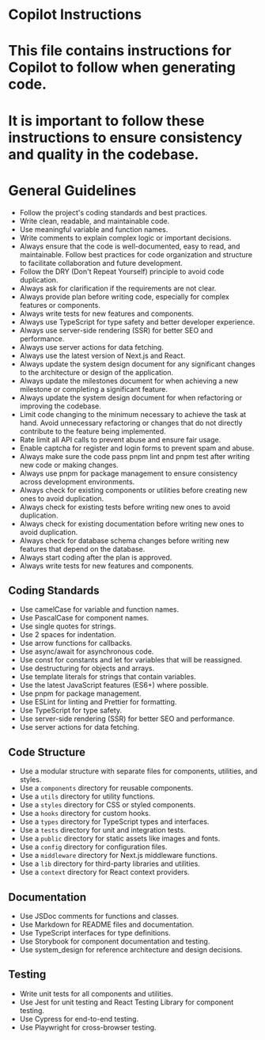 # Copilot Instructions
# This file contains instructions for Copilot to follow when generating code.
# It is important to follow these instructions to ensure consistency and quality in the codebase.

# General Guidelines
- Follow the project's coding standards and best practices.
- Write clean, readable, and maintainable code.
- Use meaningful variable and function names.
- Write comments to explain complex logic or important decisions.
- Always ensure that the code is well-documented, easy to read, and maintainable. Follow best practices for code organization and structure to facilitate collaboration and future development.
- Follow the DRY (Don't Repeat Yourself) principle to avoid code duplication.
- Always ask for clarification if the requirements are not clear.
- Always provide plan before writing code, especially for complex features or components.
- Always write tests for new features and components.
- Always use TypeScript for type safety and better developer experience.
- Always use server-side rendering (SSR) for better SEO and performance.
- Always use server actions for data fetching.
- Always use the latest version of Next.js and React.
- Always update the system design document for any significant changes to the architecture or design of the application.
- Always update the milestones document for when achieving a new milestone or completing a significant feature.
- Always update the system design document for when refactoring or improving the codebase.
- Limit code changing to the minimum necessary to achieve the task at hand. Avoid unnecessary refactoring or changes that do not directly contribute to the feature being implemented.
- Rate limit all API calls to prevent abuse and ensure fair usage.
- Enable captcha for register and login forms to prevent spam and abuse.
- Always make sure the code pass pnpm lint and pnpm test after writing new code or making changes.
- Always use pnpm for package management to ensure consistency across development environments.
- Always check for existing components or utilities before creating new ones to avoid duplication.
- Always check for existing tests before writing new ones to avoid duplication.
- Always check for existing documentation before writing new ones to avoid duplication.
- Always check for database schema changes before writing new features that depend on the database.
- Always start coding after the plan is approved.
- Always write tests for new features and components.


## Coding Standards

- Use camelCase for variable and function names.
- Use PascalCase for component names.
- Use single quotes for strings.
- Use 2 spaces for indentation.
- Use arrow functions for callbacks.
- Use async/await for asynchronous code.
- Use const for constants and let for variables that will be reassigned.
- Use destructuring for objects and arrays.
- Use template literals for strings that contain variables.
- Use the latest JavaScript features (ES6+) where possible.
- Use pnpm for package management.
- Use ESLint for linting and Prettier for formatting.
- Use TypeScript for type safety.
- Use server-side rendering (SSR) for better SEO and performance.
- Use server actions for data fetching.
## Code Structure
- Use a modular structure with separate files for components, utilities, and styles.
- Use a `components` directory for reusable components.
- Use a `utils` directory for utility functions.
- Use a `styles` directory for CSS or styled components.
- Use a `hooks` directory for custom hooks.
- Use a `types` directory for TypeScript types and interfaces.
- Use a `tests` directory for unit and integration tests.
- Use a `public` directory for static assets like images and fonts.
- Use a `config` directory for configuration files.
- Use a `middleware` directory for Next.js middleware functions.
- Use a `lib` directory for third-party libraries and utilities.
- Use a `context` directory for React context providers.

## Documentation
- Use JSDoc comments for functions and classes.
- Use Markdown for README files and documentation.
- Use TypeScript interfaces for type definitions.
- Use Storybook for component documentation and testing.
- Use system_design for reference architecture and design decisions.

## Testing
- Write unit tests for all components and utilities.
- Use Jest for unit testing and React Testing Library for component testing.
- Use Cypress for end-to-end testing.
- Use Playwright for cross-browser testing.
